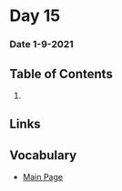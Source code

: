 # Day 15
### Date 1-9-2021
  
## Table of Contents
1. []()

## Links

## Vocabulary




- [Main Page](https://jinman36.github.io/reading-notes/)